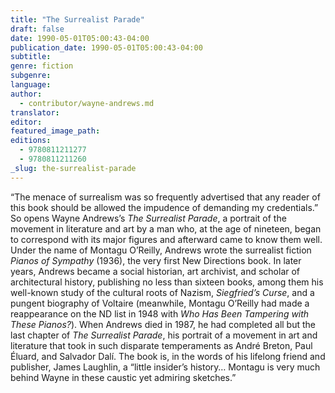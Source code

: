 ```yaml
---
title: "The Surrealist Parade"
draft: false
date: 1990-05-01T05:00:43-04:00
publication_date: 1990-05-01T05:00:43-04:00
subtitle:
genre: fiction
subgenre:
language:
author:
  - contributor/wayne-andrews.md
translator:
editor:
featured_image_path:
editions:
  - 9780811211277
  - 9780811211260
_slug: the-surrealist-parade
---
```


“The menace of surrealism was so frequently advertised that any reader of this book should be allowed the impudence of demanding my credentials.” So opens Wayne Andrews’s _The Surrealist Parade_, a portrait of the movement in literature and art by a man who, at the age of nineteen, began to correspond with its major figures and afterward came to know them well. Under the name of Montagu O’Reilly, Andrews wrote the surrealist fiction _Pianos of Sympathy_ (1936), the very first New Directions book. In later years, Andrews became a social historian, art archivist, and scholar of architectural history, publishing no less than sixteen books, among them his well-known study of the cultural roots of Nazism, _Siegfried’s Curse_, and a pungent biography of Voltaire (meanwhile, Montagu O’Reilly had made a reappearance on the ND list in 1948 with _Who Has Been Tampering with These Pianos?_). When Andrews died in 1987, he had completed all but the last chapter of _The Surrealist Parade_, his portrait of a movement in art and literature that took in such disparate temperaments as André Breton, Paul Éluard, and Salvador Dalí. The book is, in the words of his lifelong friend and publisher, James Laughlin, a “little insider’s history… Montagu is very much behind Wayne in these caustic yet admiring sketches.”

